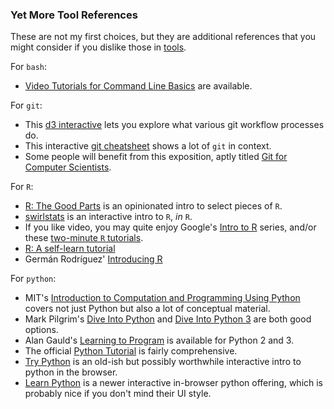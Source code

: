 ### Yet More Tool References

These are not my first choices, but they are additional references that you might consider if you dislike those in [tools](tools.md).


For `bash`:

 * [Video Tutorials for Command Line Basics](http://drupalize.me/series/command-line-basics-series) are available.


For `git`:

 * This [d3 interactive](http://www.wei-wang.com/ExplainGitWithD3/) lets you explore what various git workflow processes do.
 * This interactive [git cheatsheet](http://ndpsoftware.com/git-cheatsheet.html) shows a lot of `git` in context.
 * Some people will benefit from this exposition, aptly titled [Git for Computer Scientists](http://eagain.net/articles/git-for-computer-scientists/).


For `R`:

 * [R: The Good Parts](http://hackerretreat.com/r-good-parts/) is an opinionated intro to select pieces of `R`.
 * [swirlstats](http://swirlstats.com/) is an interactive intro to `R`, _in_ `R`.
 * If you like video, you may quite enjoy Google's [Intro to R](http://www.youtube.com/playlist?list=PLOU2XLYxmsIK9qQfztXeybpHvru-TrqAP) series, and/or these [two-minute `R` tutorials](http://www.twotorials.com/).
 * [R: A self-learn tutorial](http://www.nceas.ucsb.edu/files/scicomp/Dloads/RProgramming/BestFirstRTutorial.pdf)
 * Germán Rodríguez' [Introducing R](http://data.princeton.edu/R/)


For `python`:
 * MIT's [Introduction to Computation and Programming Using Python](https://mitpress.mit.edu/books/introduction-computation-and-programming-using-python-0) covers not just Python but also a lot of conceptual material.
 * Mark Pilgrim's [Dive Into Python](http://www.diveintopython.net/) and [Dive Into Python 3](http://www.diveintopython3.net/) are both good options.
 * Alan Gauld's [Learning to Program](http://www.alan-g.me.uk/) is available for Python 2 and 3.
 * The official [Python Tutorial](http://docs.python.org/2/tutorial/) is fairly comprehensive.
 * [Try Python](http://www.trypython.org/) is an old-ish but possibly worthwhile interactive intro to python in the browser.
 * [Learn Python](http://www.learnpython.org/) is a newer interactive in-browser python offering, which is probably nice if you don't mind their UI style.
